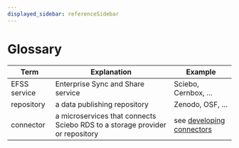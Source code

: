 ```yaml
---
displayed_sidebar: referenceSidebar
---
```


# Glossary

|Term|Explanation|Example|
|----|-----------|-------|
|EFSS service|Enterprise Sync and Share service|Sciebo, Cernbox, …|
|repository|a data publishing repository|Zenodo, OSF, …|
|connector| a microservices that connects Sciebo RDS to a storage provider or repository| see [developing connectors](/documentation/development/contributing/developing-connectors)|